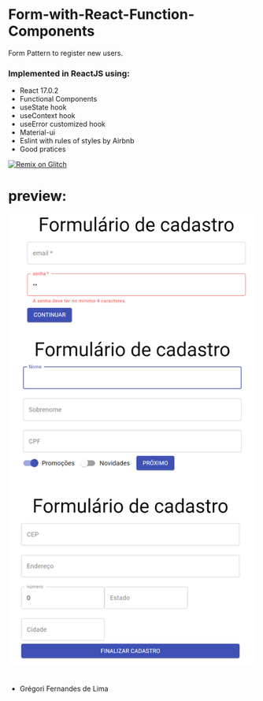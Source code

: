 # Form-with-React-Function-Components
 Form Pattern to register new users.

### Implemented in ReactJS using:

- React 17.0.2
- Functional Components
- useState hook
- useContext hook
- useError customized hook
- Material-ui
- Eslint with rules of styles by Airbnb
- Good pratices


[![Remix on Glitch](https://cdn.glitch.com/2703baf2-b643-4da7-ab91-7ee2a2d00b5b%2Fremix-button.svg)](https://glitch.com/edit/#!/grandiose-resilient-wool)

# preview:
![](https://github.com/gregoriLima/React-Function-Components/blob/main/preview.png)
#

  - Grégori Fernandes de Lima
